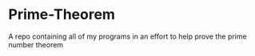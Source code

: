 # Prime-Theorem
A repo containing all of my programs in an effort to help prove the prime number theorem
